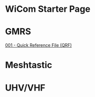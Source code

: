# WiCom Starter Page

# GMRS
[001 - Quick Reference File (QRF)](https://github.com/JMW0619/Wireless-Communication-WiCom-Vault/blob/main/GMRS/001%20Quick%20Reference%20File%20QRF.md)

# Meshtastic

# UHV/VHF
